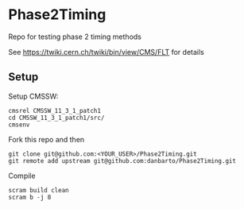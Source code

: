 # Phase2Timing
Repo for testing phase 2 timing methods

See https://twiki.cern.ch/twiki/bin/view/CMS/FLT for details

## Setup

Setup CMSSW:
```
cmsrel CMSSW_11_3_1_patch1 
cd CMSSW_11_3_1_patch1/src/
cmsenv
```

Fork this repo and then
```
git clone git@github.com:<YOUR_USER>/Phase2Timing.git
git remote add upstream git@github.com:danbarto/Phase2Timing.git
```

Compile
```
scram build clean
scram b -j 8
```

